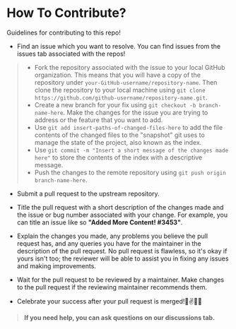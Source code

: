 # How To Contribute?

Guidelines for contributing to this repo!

- Find an issue which you want to resolve. You can find issues from the issues tab associated with the repos!

> - Fork the repository associated with the issue to your local GitHub organization. This means that you will have a copy of the repository under `your-GitHub-username/repository-name`. Then clone the repository to your local machine using `git clone https://github.com/github-username/repository-name.git`.
> - Create a new branch for your fix using `git checkout -b branch-name-here`. Make the changes for the issue you are trying to address or the feature that you want to add.
> - Use `git add insert-paths-of-changed-files-here` to add the file contents of the changed files to the "snapshot" git uses to manage the state of the project, also known as the index.
> - Use `git commit -m "Insert a short message of the changes made here"` to store the contents of the index with a descriptive message.
> - Push the changes to the remote repository using `git push origin branch-name-here`.

- Submit a pull request to the upstream repository.

- Title the pull request with a short description of the changes made and the issue or bug number associated with your change. For example, you can title an issue like so **"Added More Content! #3453"**.

- Explain the changes you made, any problems you believe the pull request has, and any queries you have for the maintainer in the description of the pull request. No pull request is flawless, so it's okay if yours isn't too; the reviewer will be able to assist you in fixing any issues and making improvements.

- Wait for the pull request to be reviewed by a maintainer. Make changes to the pull request if the reviewing maintainer recommends them.

- Celebrate your success after your pull request is merged!💜✌😎🚀

> **If you need help, you can ask questions on our **discussions** tab.**
